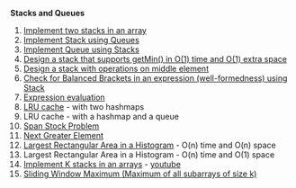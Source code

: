 **Stacks and Queues**

1. [Implement two stacks in an array](https://www.geeksforgeeks.org/implement-two-stacks-in-an-array)
2. [Implement Stack using Queues](https://www.geeksforgeeks.org/implement-stack-using-queue/)
3. [Implement Queue using Stacks](https://www.geeksforgeeks.org/queue-using-stacks/)
4. [Design a stack that supports getMin() in O(1) time and O(1) extra space](https://www.geeksforgeeks.org/design-a-stack-that-supports-getmin-in-o1-time-and-o1-extra-space/)
5. [Design a stack with operations on middle element](http://www.geeksforgeeks.org/design-a-stack-with-find-middle-operation/)
6. [Check for Balanced Brackets in an expression (well-formedness) using Stack](https://www.geeksforgeeks.org/check-for-balanced-parentheses-in-an-expression/)
7. [Expression evaluation](https://www.geeksforgeeks.org/expression-evaluation/)
8. [LRU cache](https://www.geeksforgeeks.org/lru-cache-implementation/) - with two hashmaps 
9. LRU cache - with a hashmap and a queue
10. [Span Stock Problem](https://www.geeksforgeeks.org/the-stock-span-problem/)
11. [Next Greater Element](https://www.geeksforgeeks.org/next-greater-element/)
12. [Largest Rectangular Area in a Histogram](https://www.geeksforgeeks.org/largest-rectangle-under-histogram/) - O(n) time and O(n) space
13. Largest Rectangular Area in a Histogram - O(n) time and O(1) space
14. [Implement K stacks in an arrays](https://www.geeksforgeeks.org/efficiently-implement-k-stacks-single-array/) - [youtube](https://www.youtube.com/watch?v=S5cYO9k1Ja8)
15. [Sliding Window Maximum (Maximum of all subarrays of size k)](https://www.geeksforgeeks.org/sliding-window-maximum-maximum-of-all-subarrays-of-size-k/)